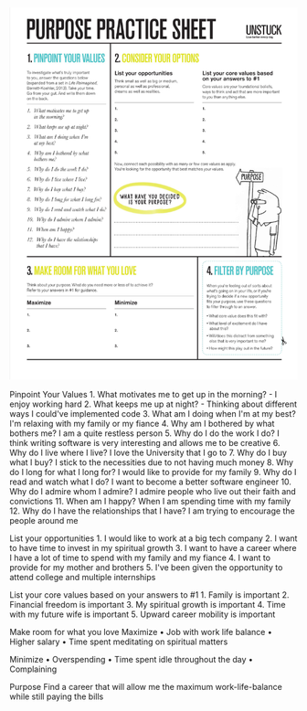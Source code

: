 
![purpose-practice-sheet](./purpose-practice-sheet.png)

Pinpoint Your Values
	1. What motivates me to get up in the morning? - I enjoy working hard
	2. What keeps me up at night? - Thinking about different ways I could've implemented code
	3. What am I doing when I'm at my best? I'm relaxing with my family or my fiance
	4. Why am I bothered by what bothers me? I am a quite restless person
	5. Why do I do the work I do? I think writing software is very interesting and allows me to be creative
	6. Why do I live where I live? I love the University that I go to
	7. Why do I buy what I buy? I stick to the necessities due to not having much money
	8. Why do I long for what I long for? I would like to provide for my family
	9. Why do I read and watch what I do? I want to become a better software engineer
	10. Why do I admire whom I admire? I admire people who live out their faith and convictions
	11. When am I happy? When I am spending time with my family
	12. Why do I have the relationships that I have? I am trying to encourage the people around me 
	
List your opportunities
	1. I would like to work at a big tech company
	2. I want to have time to invest in my spiritual growth
	3. I want to have a career where I have a lot of time to spend with my family and my fiance
	4. I want to provide for my mother and brothers
	5. I've been given the opportunity to attend college and multiple internships

List your core values based on your answers to #1
	1. Family is important
	2. Financial freedom is important
	3. My spiritual growth is important
	4. Time with my future wife is important
	5. Upward career mobility is important

Make room for what you love
Maximize
	• Job with work life balance
	• Higher salary
	• Time spent meditating on spiritual matters

Minimize
	• Overspending
	• Time spent idle throughout the day
	• Complaining

Purpose
Find a career that will allow me the maximum work-life-balance while still paying the bills